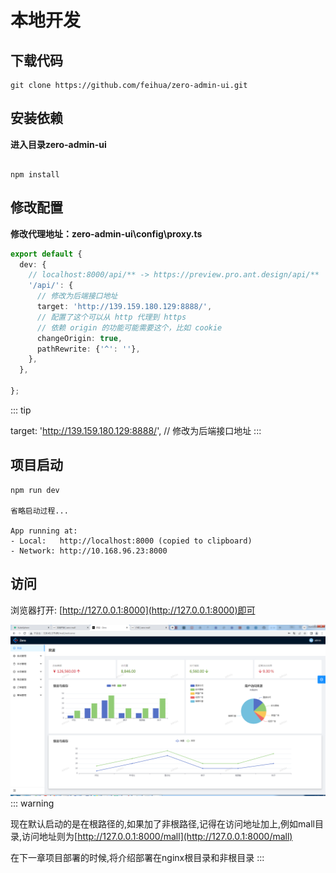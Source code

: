 # 本地开发

## 下载代码
```shell
git clone https://github.com/feihua/zero-admin-ui.git
```
## 安装依赖
**进入目录zero-admin-ui**
```shell

npm install
```
## 修改配置
**修改代理地址：zero-admin-ui\config\proxy.ts**
```ts
export default {
  dev: {
    // localhost:8000/api/** -> https://preview.pro.ant.design/api/**
    '/api/': {
      // 修改为后端接口地址
      target: 'http://139.159.180.129:8888/',
      // 配置了这个可以从 http 代理到 https
      // 依赖 origin 的功能可能需要这个，比如 cookie
      changeOrigin: true,
      pathRewrite: {'^': ''},
    },
  },

};
```
::: tip

target: 'http://139.159.180.129:8888/',     // 修改为后端接口地址
:::
## 项目启动

```shell
npm run dev

省略启动过程...

App running at:
- Local:   http://localhost:8000 (copied to clipboard)
- Network: http://10.168.96.23:8000

```

## 访问
浏览器打开: [http://127.0.0.1:8000](http://127.0.0.1:8000)即可</font>

![image-20240102112230351](dev.assets/image-20240102112230351.png)
::: warning

现在默认启动的是在根路径的,如果加了非根路径,记得在访问地址加上,例如mall目录,访问地址则为[http://127.0.0.1:8000/mall](http://127.0.0.1:8000/mall)

在下一章项目部署的时候,将介绍部署在nginx根目录和非根目录
:::



